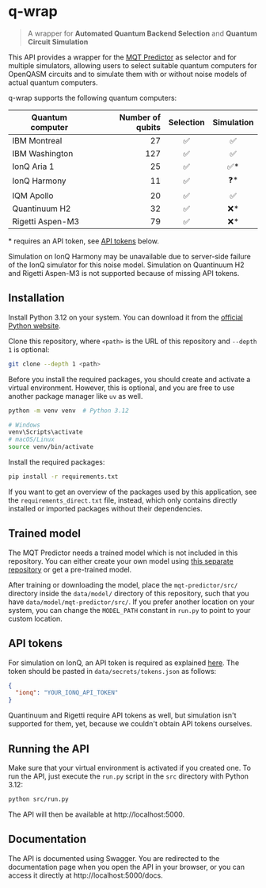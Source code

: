 # q-wrap

> A wrapper for **Automated Quantum Backend Selection** and **Quantum Circuit Simulation**

This API provides a wrapper for the [MQT Predictor](https://github.com/munich-quantum-toolkit/predictor) as selector
and for multiple simulators, allowing users to select suitable quantum computers for OpenQASM circuits and to simulate
them with or without noise models of actual quantum computers.

q-wrap supports the following quantum computers:

| Quantum computer | Number of qubits | Selection | Simulation |
|------------------|-----------------:|:---------:|:----------:|
| IBM Montreal     |               27 |     ✅     |     ✅      |
| IBM Washington   |              127 |     ✅     |     ✅      |
| IonQ Aria 1      |               25 |     ✅     |     ✅*     |
| IonQ Harmony     |               11 |     ✅     |     ❓*     |
| IQM Apollo       |               20 |     ✅     |     ✅      |
| Quantinuum H2    |               32 |     ✅     |     ❌*     |
| Rigetti Aspen-M3 |               79 |     ✅     |     ❌*     |

\* requires an API token, see [API tokens](#api-tokens) below.

Simulation on IonQ Harmony may be unavailable due to server-side failure of the IonQ simulator for this noise model.
Simulation on Quantinuum H2 and Rigetti Aspen-M3 is not supported because of missing API tokens.

## Installation

Install Python 3.12 on your system. You can download it from the
[official Python website](https://www.python.org/downloads/release/python-31210/).

Clone this repository, where `<path>` is the URL of this repository and `--depth 1` is optional:

```bash
git clone --depth 1 <path>
```

Before you install the required packages, you should create and activate a virtual environment. However, this is
optional, and you are free to use another package manager like `uv` as well.

```bash
python -m venv venv  # Python 3.12

# Windows
venv\Scripts\activate
# macOS/Linux
source venv/bin/activate
```

Install the required packages:

```bash
pip install -r requirements.txt
```

If you want to get an overview of the packages used by this application, see the `requirements_direct.txt` file,
instead, which only contains directly installed or imported packages without their dependencies.

## Trained model

The MQT Predictor needs a trained model which is not included in this repository. You can either create your own
model using [this separate repository](https://github.com/q-wrap/training) or get a pre-trained model.

After training or downloading the model, place the `mqt-predictor/src/` directory inside the `data/model/` directory
of this repository, such that you have `data/model/mqt-predictor/src/`. If you prefer another location on your system,
you can change the `MODEL_PATH` constant in `run.py` to point to your custom location.

## API tokens

For simulation on IonQ, an API token is required as explained [here](https://docs.ionq.com/guides/managing-api-keys).
The token should be pasted in `data/secrets/tokens.json` as follows:

```json
{
  "ionq": "YOUR_IONQ_API_TOKEN"
}
```

Quantinuum and Rigetti require API tokens as well, but simulation isn't supported for them, yet, because we couldn't
obtain API tokens ourselves.

## Running the API

Make sure that your virtual environment is activated if you created one. To run the API, just execute the `run.py`
script in the `src` directory with Python 3.12:

```bash
python src/run.py
```

The API will then be available at http://localhost:5000.

## Documentation

The API is documented using Swagger. You are redirected to the documentation page when you open the API in your browser,
or you can access it directly at http://localhost:5000/docs.

